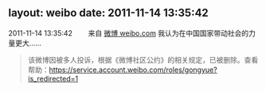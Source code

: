 layout: weibo
date: 2011-11-14 13:35:42
---
2011-11-14 13:35:42  &nbsp;&nbsp;&nbsp;&nbsp;&nbsp;&nbsp; 来自 <a href="http://weibo.com/" rel="nofollow">微博 weibo.com</a>
我认为在中国国家带动社会的力量更大……
>  该微博因被多人投诉，根据《微博社区公约》的相关规定，已被删除。查看帮助：https://service.account.weibo.com/roles/gongyue?is_redirected=1
